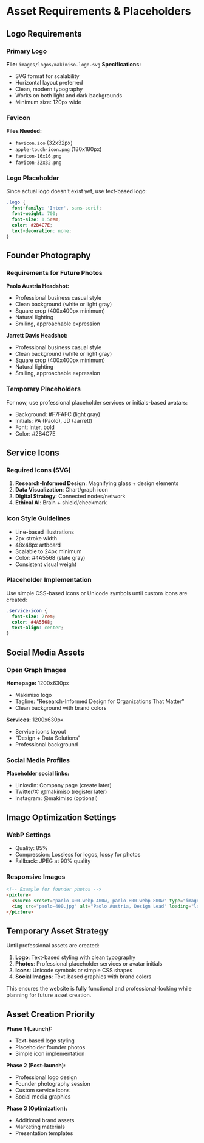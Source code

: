 # Asset Requirements & Placeholders

## Logo Requirements

### Primary Logo
**File:** `images/logos/makimiso-logo.svg`
**Specifications:**
- SVG format for scalability
- Horizontal layout preferred
- Clean, modern typography
- Works on both light and dark backgrounds
- Minimum size: 120px wide

### Favicon
**Files Needed:**
- `favicon.ico` (32x32px)
- `apple-touch-icon.png` (180x180px)
- `favicon-16x16.png`
- `favicon-32x32.png`

### Logo Placeholder
Since actual logo doesn't exist yet, use text-based logo:
```css
.logo {
  font-family: 'Inter', sans-serif;
  font-weight: 700;
  font-size: 1.5rem;
  color: #2B4C7E;
  text-decoration: none;
}
```

## Founder Photography

### Requirements for Future Photos
**Paolo Austria Headshot:**
- Professional business casual style
- Clean background (white or light gray)
- Square crop (400x400px minimum)
- Natural lighting
- Smiling, approachable expression

**Jarrett Davis Headshot:**
- Professional business casual style  
- Clean background (white or light gray)
- Square crop (400x400px minimum)
- Natural lighting
- Smiling, approachable expression

### Temporary Placeholders
For now, use professional placeholder services or initials-based avatars:
- Background: #F7FAFC (light gray)
- Initials: PA (Paolo), JD (Jarrett)
- Font: Inter, bold
- Color: #2B4C7E

## Service Icons

### Required Icons (SVG)
1. **Research-Informed Design**: Magnifying glass + design elements
2. **Data Visualization**: Chart/graph icon
3. **Digital Strategy**: Connected nodes/network
4. **Ethical AI**: Brain + shield/checkmark

### Icon Style Guidelines
- Line-based illustrations
- 2px stroke width
- 48x48px artboard
- Scalable to 24px minimum
- Color: #4A5568 (slate gray)
- Consistent visual weight

### Placeholder Implementation
Use simple CSS-based icons or Unicode symbols until custom icons are created:
```css
.service-icon {
  font-size: 2rem;
  color: #4A5568;
  text-align: center;
}
```

## Social Media Assets

### Open Graph Images
**Homepage:** 1200x630px
- Makimiso logo
- Tagline: "Research-Informed Design for Organizations That Matter"
- Clean background with brand colors

**Services:** 1200x630px
- Service icons layout
- "Design + Data Solutions"
- Professional background

### Social Media Profiles
**Placeholder social links:**
- LinkedIn: Company page (create later)
- Twitter/X: @makimiso (register later)
- Instagram: @makimiso (optional)

## Image Optimization Settings

### WebP Settings
- Quality: 85%
- Compression: Lossless for logos, lossy for photos
- Fallback: JPEG at 90% quality

### Responsive Images
```html
<!-- Example for founder photos -->
<picture>
  <source srcset="paolo-400.webp 400w, paolo-800.webp 800w" type="image/webp">
  <img src="paolo-400.jpg" alt="Paolo Austria, Design Lead" loading="lazy">
</picture>
```

## Temporary Asset Strategy

Until professional assets are created:

1. **Logo**: Text-based styling with clean typography
2. **Photos**: Professional placeholder services or avatar initials
3. **Icons**: Unicode symbols or simple CSS shapes
4. **Social Images**: Text-based graphics with brand colors

This ensures the website is fully functional and professional-looking while planning for future asset creation.

## Asset Creation Priority

**Phase 1 (Launch):**
- Text-based logo styling
- Placeholder founder photos
- Simple icon implementation

**Phase 2 (Post-launch):**
- Professional logo design
- Founder photography session
- Custom service icons
- Social media graphics

**Phase 3 (Optimization):**
- Additional brand assets
- Marketing materials
- Presentation templates
